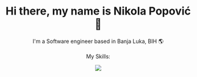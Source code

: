 <h1 align="center">Hi there, my name is Nikola Popović 👋</h1>
<p align="center">I'm a Software engineer based in Banja Luka, BIH 🌎<br><br>My Skills:</p>

<p align="center">
  <a href="https://skillicons.dev">
    <img src="https://skillicons.dev/icons?i=angular,c#,js,nodejs,express,postgres,html,css,py,postman&theme=dark" />
  </a>
</p>


